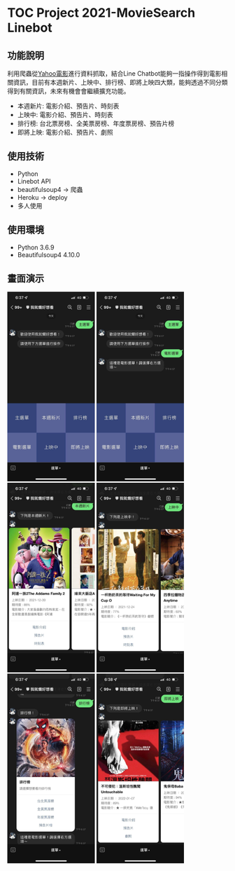 # TOC Project 2021-MovieSearch Linebot


## 功能說明
利用爬蟲從[Yahoo電影](https://movies.yahoo.com.tw/)進行資料抓取，結合Line Chatbot能夠一指操作得到電影相關資訊，目前有本週新片、上映中、排行榜、即將上映四大類，能夠透過不同分類得到有關資訊，未來有機會會繼續擴充功能。
* 本週新片: 電影介紹、預告片、時刻表
* 上映中: 電影介紹、預告片、時刻表
* 排行榜: 台北票房榜、全美票房榜、年度票房榜、預告片榜
* 即將上映: 電影介紹、預告片、劇照

## 使用技術
* Python
* Linebot API
* beautifulsoup4 -> 爬蟲
* Heroku -> deploy
* 多人使用

## 使用環境
* Python 3.6.9
* Beautifulsoup4 4.10.0

## 畫面演示
<img src = "./img/main_menu.jpg" width = "200">
<img src = "./img/movie_menu.jpg" width = "200">
<img src = "./img/movie_thisweek.jpg" width = "200">
<img src = "./img/movie_intheaters.jpg" width = "200">
<img src = "./img/movie_leaderboard.jpg" width = "200">
<img src = "./img/movie_comingsoon.jpg" width = "200">
